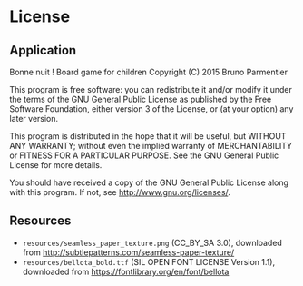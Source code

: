 # License

## Application

Bonne nuit ! Board game for children
Copyright (C) 2015  Bruno Parmentier

This program is free software: you can redistribute it and/or modify
it under the terms of the GNU General Public License as published by
the Free Software Foundation, either version 3 of the License, or
(at your option) any later version.

This program is distributed in the hope that it will be useful,
but WITHOUT ANY WARRANTY; without even the implied warranty of
MERCHANTABILITY or FITNESS FOR A PARTICULAR PURPOSE.  See the
GNU General Public License for more details.

You should have received a copy of the GNU General Public License
along with this program.  If not, see <http://www.gnu.org/licenses/>.

## Resources

* `resources/seamless_paper_texture.png` (CC_BY_SA 3.0), downloaded from http://subtlepatterns.com/seamless-paper-texture/
* `resources/bellota_bold.ttf` (SIL OPEN FONT LICENSE Version 1.1), downloaded from https://fontlibrary.org/en/font/bellota
